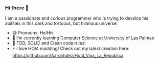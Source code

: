 ### Hi there 👋

I am a passionate and curious programmer who is trying to develop his abilities in this dark and tortuous, but hilarious universe.

- 😄 Pronouns: He/His
- 🌱 I’m currently learning Computer Science at University of Las Palmas
- :speech_balloon: TDD, SOLID and Clean code rules! 
- ⚡ I love HOI4 modding! Check out my latest creation here: https://github.com/Aaronhdez/Hoi4_Viva_La_Republica
